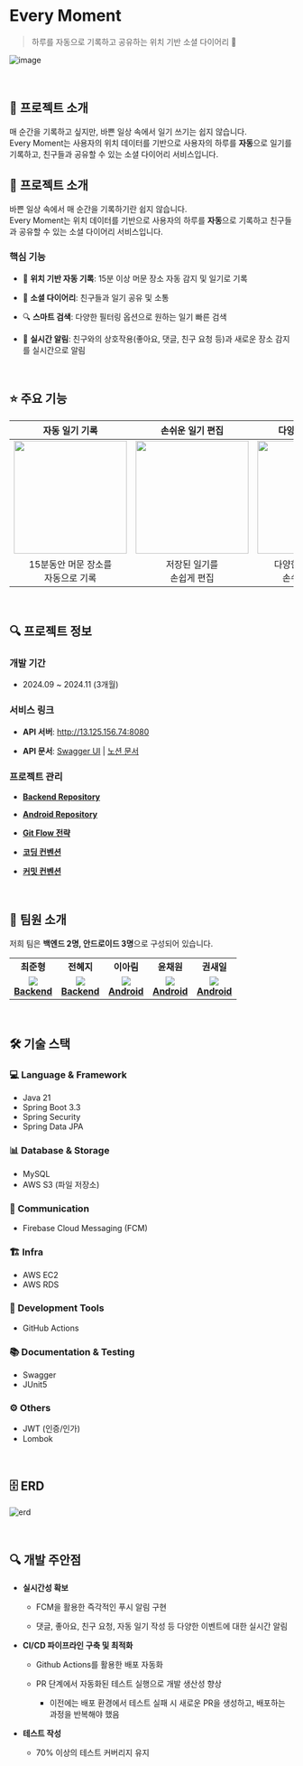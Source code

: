 # Every Moment
> 하루를 자동으로 기록하고 공유하는 위치 기반 소셜 다이어리 📝

![image](https://github.com/user-attachments/assets/d2be179d-e5e4-4b14-914f-8d88f5e6f7b5)

<br/>

## 📌 프로젝트 소개
매 순간을 기록하고 싶지만, 바쁜 일상 속에서 일기 쓰기는 쉽지 않습니다.  
Every Moment는 사용자의 위치 데이터를 기반으로 사용자의 하루를 **자동**으로 일기를 기록하고, 친구들과 공유할 수 있는 소셜 다이어리 서비스입니다.

## 📌 프로젝트 소개
바쁜 일상 속에서 매 순간을 기록하기란 쉽지 않습니다.  
Every Moment는 위치 데이터를 기반으로 사용자의 하루를 **자동**으로 기록하고 친구들과 공유할 수 있는 소셜 다이어리 서비스입니다.

### 핵심 기능
- 📍 **위치 기반 자동 기록**: 15분 이상 머문 장소 자동 감지 및 일기로 기록
  
- 🤝 **소셜 다이어리**: 친구들과 일기 공유 및 소통
- 🔍 **스마트 검색**: 다양한 필터링 옵션으로 원하는 일기 빠른 검색
- 🔔 **실시간 알림**: 친구와의 상호작용(좋아요, 댓글, 친구 요청 등)과 새로운 장소 감지를 실시간으로 알림

<br/>

## ⭐️ 주요 기능
| 자동 일기 기록 | 손쉬운 일기 편집 | 다양한 검색 필터링 | 친구와의 일기 공유 |
|:---:|:---:|:---:|:---:|
| <img src="https://github.com/user-attachments/assets/c7aa92f4-0ab9-44bb-8abf-872eaeeefcbb" width="200px"> | <img src="https://github.com/user-attachments/assets/a3557c70-d183-4929-ab36-5833bacf2e36" width="200px"> | <img src="https://github.com/user-attachments/assets/3448752f-2c20-4d72-b59f-560708a6e037" width="200px"> | <img src="https://github.com/user-attachments/assets/fb29d6e7-8325-4656-8514-e6767bc034fc" width="200px"> |
| 15분동안 머문 장소를<br>자동으로 기록 | 저장된 일기를<br>손쉽게 편집 | 다양한 검색 조건으로<br>손쉬운 일기 찾기 | 원하는 일기를 공유하여<br>친구와 소통 |

<br/>

## 🔍 프로젝트 정보
### 개발 기간
- 2024.09 ~ 2024.11 (3개월)

### 서비스 링크
- **API 서버**: http://13.125.156.74:8080
  
- **API 문서**: [Swagger UI](http://13.125.156.74:8080/swagger-ui/index.html) | [노션 문서](https://peeerr.notion.site/API-2e575ca8df07493dbc25f3d0e91ca211?pvs=4)

### 프로젝트 관리
- **[Backend Repository](https://github.com/kakao-tech-campus-2nd-step3/Team21_BE)**
- **[Android Repository](https://github.com/kakao-tech-campus-2nd-step3/Team21_Android)**
  
- **[Git Flow 전략](https://github.com/kakao-tech-campus-2nd-step3/Team21_BE/wiki/Git-Flow-%EC%A0%84%EB%9E%B5)**
- **[코딩 컨벤션](https://github.com/kakao-tech-campus-2nd-step3/Team21_BE/wiki/%EC%BD%94%EB%94%A9-%EC%BB%A8%EB%B2%A4%EC%85%98)**
- **[커밋 컨벤션](https://github.com/kakao-tech-campus-2nd-step3/Team21_BE/wiki/%EC%BB%A4%EB%B0%8B-%EC%BB%A8%EB%B2%A4%EC%85%98)**

<br/>

## 👥 팀원 소개
저희 팀은 **백엔드 2명, 안드로이드 3명**으로 구성되어 있습니다.

<table align="center">
 <tr align="center">
     <td><B>최준형<B></td>
     <td><B>전혜지<B></td>
     <td><B>이아림<B></td>
     <td><B>윤채원<B></td>
     <td><B>권새일<B></td>
 </tr>
 <tr align="center">
     <td>
         <a href="https://github.com/peeerr">
            <img src="https://github.com/peeerr.png" style="max-width: 100px">
         </a>
         <br>
         <a href="https://github.com/peeerr"><B>Backend</B></a>
     </td>
     <td>
         <a href="https://github.com/HyeJiJUN11">
         <img src="https://github.com/HyeJiJUN11.png" style="max-width: 100px">
         </a>
         <br>
         <a href="https://github.com/HyeJiJUN11"><B>Backend</B></a>
     </td>
     <td>
         <a href="https://github.com/arieum">
         <img src="https://github.com/arieum.png" style="max-width: 100px">
         </a>
         <br>
         <a href="https://github.com/arieum"><B>Android</B></a>
     </td>
     <td>
         <a href="https://github.com/settle54">
         <img src="https://github.com/settle54.png" style="max-width: 100px">
         </a>
         <br>
         <a href="https://github.com/settle54"><B>Android</B></a>
     </td>
     <td>
         <a href="https://github.com/todlf">
         <img src="https://github.com/todlf.png" style="max-width: 100px">
         </a>
         <br>
         <a href="https://github.com/todlf"><B>Android</B></a>
     </td>
 </tr>
</table>

<br/>

## 🛠 기술 스택
### 💻 Language & Framework
- Java 21
- Spring Boot 3.3
- Spring Security
- Spring Data JPA

### 📊 Database & Storage
- MySQL
- AWS S3 (파일 저장소)

### 📱 Communication
- Firebase Cloud Messaging (FCM)

### 🏗 Infra
- AWS EC2
- AWS RDS

### 🔧 Development Tools
- GitHub Actions

### 📚 Documentation & Testing
- Swagger
- JUnit5

### ⚙️ Others
- JWT (인증/인가)
- Lombok

<br/>

## 🗄️ ERD
![erd](https://github.com/user-attachments/assets/72e66248-f217-434a-9f20-d8150abafee4)

<br/>

## 🔍 개발 주안점
- **실시간성 확보** 
  - FCM을 활용한 즉각적인 푸시 알림 구현
    
  - 댓글, 좋아요, 친구 요청, 자동 일기 작성 등 다양한 이벤트에 대한 실시간 알림

- **CI/CD 파이프라인 구축 및 최적화**
  - Github Actions를 활용한 배포 자동화
    
  - PR 단계에서 자동화된 테스트 실행으로 개발 생산성 향상
    - 이전에는 배포 환경에서 테스트 실패 시 새로운 PR을 생성하고, 배포하는 과정을 반복해야 했음

- **테스트 작성**
  - 70% 이상의 테스트 커버리지 유지
